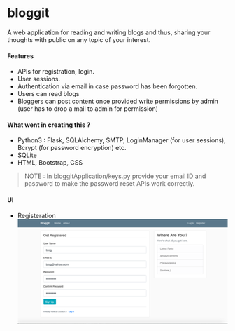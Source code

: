 # bloggit
A web application for reading and writing blogs and thus, sharing your thoughts with public on any topic of your interest. 

#### Features
- APIs for registration, login.
- User sessions.
- Authentication via email in case password has been forgotten.
- Users can read blogs
- Bloggers can post content once provided write permissions by admin (user has to drop a mail to admin for permission)

#### What went in creating this ?
- Python3 : Flask, SQLAlchemy, SMTP, LoginManager (for user sessions), Bcrypt (for password encryption) etc.
- SQLite
- HTML, Bootstrap, CSS

> NOTE : In bloggitApplication/keys.py provide your email ID and password to make the password reset APIs work correctly.

#### UI
- Registeration
![alt text](https://github.com/addy4/bloggit/blob/main/bloggitApplication/ui-images/registeration.png?raw=true)
